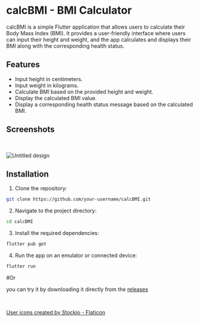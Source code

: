 # calcBMI - BMI Calculator

calcBMI is a simple Flutter application that allows users to calculate their Body Mass Index (BMI). It provides a user-friendly interface where users can input their height and weight, and the app calculates and displays their BMI along with the corresponding health status.

## Features

- Input height in centimeters.
- Input weight in kilograms.
- Calculate BMI based on the provided height and weight.
- Display the calculated BMI value.
- Display a corresponding health status message based on the calculated BMI.

## Screenshots
<br>

![Untitled design](https://github.com/omar546/calcBMI/assets/71936776/01089f9c-0a04-44da-951e-38525ffa36b4)



## Installation

1. Clone the repository:

```bash
git clone https://github.com/your-username/calcBMI.git
```

2. Navigate to the project directory:

```bash
cd calcBMI
```

3. Install the required dependencies:

```bash
flutter pub get
```

4. Run the app on an emulator or connected device:

```bash
flutter run
```
#Or

you can try it by downloading it directly from the [releases](../../releases)


<br>














<a href="https://www.flaticon.com/free-icons/user" title="user icons">User icons created by Stockio - Flaticon</a>
